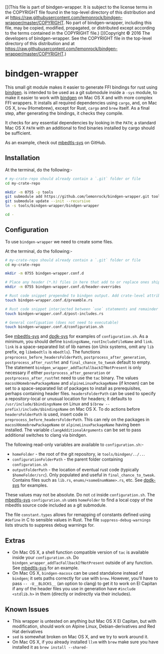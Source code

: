 [](This file is part of bindgen-wrapper. It is subject to the license terms in the COPYRIGHT file found in the top-level directory of this distribution and at https://raw.githubusercontent.com/lemonrock/bindgen-wrapper/master/COPYRIGHT. No part of bindgen-wrapper, including this file, may be copied, modified, propagated, or distributed except according to the terms contained in the COPYRIGHT file.)
[](Copyright © 2016 The developers of bindgen-wrapper. See the COPYRIGHT file in the top-level directory of this distribution and at https://raw.githubusercontent.com/lemonrock/bindgen-wrapper/master/COPYRIGHT.)

# bindgen-wrapper

This small git module makes it easier to generate FFI bindings for rust using [bindgen]. is intended to be used as a git submodule inside a `-sys` module, to make it easier to work with [bindgen] on Mac OS X and with more complex FFI wrappers. It installs all required dependencies using `cargo`, and, on Mac OS X, `brew` (Homebrew), except for Rust, `cargo` and `brew` itself. As a final step, after generating the bindings, it checks they compile.

It checks for any essential dependencies by looking in the `PATH`; a standard Mac OS X `PATH` with an additional to find binaries installed by cargo should be sufficient.

As an example, check out [mbedtls-sys] on GitHub.

## Installation

At the terminal, do the following:-

```bash
# my-crate-repo should already contain a `.git` folder or file
cd my-crate-repo

mkdir -m 0755 -p tools
git submodule add https://github.com/lemonrock/bindgen-wrapper.git tools/bindgen-wrapper
git submodule update --init --recursive
ln -s tools/bindgen-wrapper/bindgen-wrapper

cd -
```

## Configuration

To use `bindgen-wrapper` we need to create some files.

At the terminal, do the following:-
```bash
# my-crate-repo should already contain a `.git` folder or file
cd my-crate-repo

mkdir -m 0755 bindgen-wrapper.conf.d

# Place any header (*.h) files in here that add to or replace ones shipped by your library
mkdir -m 0755 bindgen-wrapper.conf.d/header-overrides

# Rust code snippet prepended to bindgen output. Add crate-level attributes, copyright statements, etc, here
touch bindgen-wrapper.conf.d/preamble.rs

# Rust code snippet interjected between `use` statements and remainder of generated code. Place additional `use` statements here
touch bindgen-wrapper.conf.d/post-includes.rs

# General configuation (does not need to executable)
touch bindgen-wrapper.conf.d/configuration.sh
```

See [mbedtls-sys] and [dpdk-sys] for examples of `configuration.sh`. As a minimum, you should define `bindingsName`, `rootIncludeFileName` and `link`. `link` is a space-separated list of lib names (on Unix systems, omit any `lib` prefix, eg `libmbedtls` is `mbedtls`). The functions `preprocess_before_headersFolderPath`, `postprocess_after_generation`, `postprocess_after_rustfmt` and `final_chance_to_tweak` default to empty. The statement `bindgen_wrapper_addTacFallbackIfNotPresent` is only necessary if either `postprocess_after_generation` or `postprocess_after_rustfmt` need to use the `tac` binary. The values `macosXHomebrewPackageName` and `alpineLinuxPackageName` (if known) can be set to a space-separated list of packages to install as prerequisites, perhaps containing header files. `headersFolderPath` can be used to specify a repository-local or unusual location for headers; it defaults to `/usr/include/$bindingsName` on Linux and `$(brew --prefix)/include/$bindingsName` on Mac OS X. To do actions before `headersFolderPath` is used, insert code in `preprocess_before_headersFolderPath`. This can rely on the packages in `macosXHomebrewPackageName` or `alpineLinuxPackageName` having been installed. The variable `clangAdditionalArguments` can be set to pass additional switches to clang via bindgen.

The following read-only variables are available to `configuration.sh`:-

* `homeFolder` - the root of the git repository, ie `tools/bindgen/../..`.
* `configurationFolderPath` - the parent folder containing `configuration.sh`
* `outputFolderPath` - the location of eventual rust code (typically `$homeFolder/src`). Only populated and useful in `final_chance_to_tweak`. Contains files such as `lib.rs`, `enums/<someEnumName>.rs`, etc. See [dpdk-sys] for examples.

These values may not be absolute. Do not `cd` inside `configuration.sh`. The [mbedtls-sys] `configuration.sh` uses `homeFolder` to find a local copy of the mbedtls source code included as a git submodule.

The file `constant.types` allows for remapping of constants defined using `#define` in C to sensible values in Rust. The file `suppress-debug-warnings` lists structs to suppress debug warnings for.

## Extras

* On Mac OS X, a shell function compatible version of `tac` is available inside your `configuration.sh`. Do `bindgen_wrapper_addTacFallbackIfNotPresent` outside of any function. See [mbedtls-sys] for an example.
* On Mac OS X, `bindgen-macosx` can be used standalone instead of `bindgen`; it sets paths correctly for use with `brew`. However, you'll have to pass `-- -U__BLOCKS__` (an option to clang) to get it to work on El Capitan if any of the header files you use in generation have `#include <stdlib.h>` in them (directly or indirectly via their includes).


## Known Issues

* This wrapper is untested on anything but Mac OS X El Capitan, but with modification, should work on Alpine Linux, Debian-derivatives and Red Hat derivatives
* `sed` is somewhat broken on Mac OS X, and we try to work around it.
* On Mac OS X, if you already installed `llvm` with `brew` make sure you have installed it as `brew install --shared-`


[mbedtls-sys]: https://github.com/lemonrock/mbedtls-sys "mbedtls-sys GitHub page"
[dpdk-sys]: https://github.com/lemonrock/dpdk-sys "dpdk-sys GitHub page"
[bindgen]: https://github.com/Yamakaky/bindgen "bindgen GitHub page"
